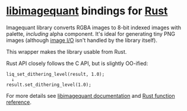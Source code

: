 # [libimagequant](https://pngquant.org/lib/) bindings for [Rust](https://www.rust-lang.org/)

Imagequant library converts RGBA images to 8-bit indexed images with palette, *including* alpha component.
It's ideal for generating tiny PNG images (although [image I/O](https://github.com/pornel/lodepng-rust) isn't handled by the library itself).

This wrapper makes the library usable from Rust.

Rust API closely follows the C API, but is slightly OO-ified:

    liq_set_dithering_level(result, 1.0);
      ↓
    result.set_dithering_level(1.0);

For more details see [libimagequant documentation](https://pngquant.org/lib/) and [Rust function reference](https://pornel.github.io/libimagequant-rust/imagequant/).

